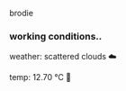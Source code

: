 brodie

<!--weather_start-->
### working conditions..

weather: scattered clouds ☁️

temp: 12.70 °C 👕

<!--weather_end-->
